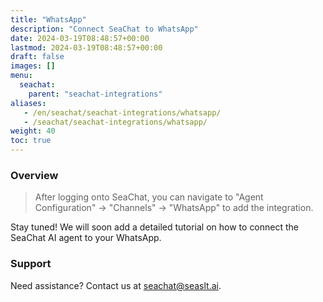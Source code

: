 ```yaml
---
title: "WhatsApp"
description: "Connect SeaChat to WhatsApp"
date: 2024-03-19T08:48:57+00:00
lastmod: 2024-03-19T08:48:57+00:00
draft: false
images: []
menu:
  seachat:
    parent: "seachat-integrations"
aliases:
   - /en/seachat/seachat-integrations/whatsapp/
   - /seachat/seachat-integrations/whatsapp/
weight: 40
toc: true
---
```



### Overview
> After logging onto SeaChat, you can navigate to "Agent Configuration" -> "Channels" -> "WhatsApp" to add the integration.

Stay tuned! We will soon add a detailed tutorial on how to connect the SeaChat AI agent to your WhatsApp.

### Support
Need assistance? Contact us at [seachat@seaslt.ai](mailto:seachat@seaslt.ai).

 
